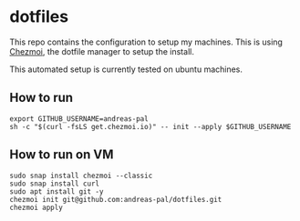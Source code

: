 # dotfiles

This repo contains the configuration to setup my machines. This is using [Chezmoi](https://chezmoi.io), the dotfile manager to setup the install.

This automated setup is currently tested on ubuntu machines.

## How to run

```shell
export GITHUB_USERNAME=andreas-pal
sh -c "$(curl -fsLS get.chezmoi.io)" -- init --apply $GITHUB_USERNAME
```
## How to run on VM ##
```shell
sudo snap install chezmoi --classic
sudo snap install curl
sudo apt install git -y
chezmoi init git@github.com:andreas-pal/dotfiles.git
chezmoi apply
```
